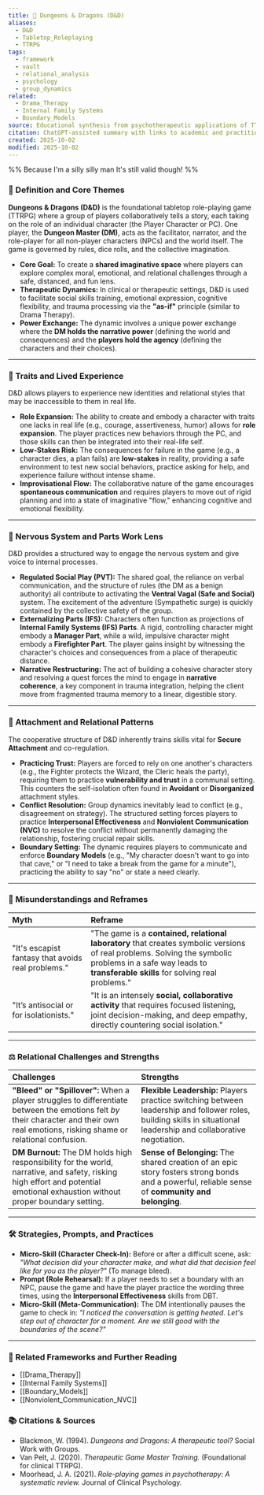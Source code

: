 ```yaml
---
title: 🐉 Dungeons & Dragons (D&D)
aliases:
  - D&D
  - Tabletop_Roleplaying
  - TTRPG
tags:
  - framework
  - vault
  - relational_analysis
  - psychology
  - group_dynamics
related:
  - Drama_Therapy
  - Internal Family Systems
  - Boundary_Models
source: Educational synthesis from psychotherapeutic applications of TTRPGs
citation: ChatGPT-assisted summary with links to academic and practitioner materials
created: 2025-10-02
modified: 2025-10-02
---
```


<!-- @format -->

%%
Because I'm a silly silly man
It's still valid though!
%%

### 🧩 Definition and Core Themes

**Dungeons & Dragons (D&D)** is the foundational tabletop role-playing game (TTRPG) where a group of players collaboratively tells a story, each taking on the role of an individual character (the Player Character or PC). One player, the **Dungeon Master (DM)**, acts as the facilitator, narrator, and the role-player for all non-player characters (NPCs) and the world itself. The game is governed by rules, dice rolls, and the collective imagination.

- **Core Goal:** To create a **shared imaginative space** where players can explore complex moral, emotional, and relational challenges through a safe, distanced, and fun lens.
- **Therapeutic Dynamics:** In clinical or therapeutic settings, D&D is used to facilitate social skills training, emotional expression, cognitive flexibility, and trauma processing via the **"as-if"** principle (similar to Drama Therapy).
- **Power Exchange:** The dynamic involves a unique power exchange where the **DM holds the narrative power** (defining the world and consequences) and the **players hold the agency** (defining the characters and their choices).

---

### 🌿 Traits and Lived Experience

D&D allows players to experience new identities and relational styles that may be inaccessible to them in real life.

- **Role Expansion:** The ability to create and embody a character with traits one lacks in real life (e.g., courage, assertiveness, humor) allows for **role expansion**. The player practices new behaviors through the PC, and those skills can then be integrated into their real-life self.
- **Low-Stakes Risk:** The consequences for failure in the game (e.g., a character dies, a plan fails) are **low-stakes** in reality, providing a safe environment to test new social behaviors, practice asking for help, and experience failure without intense shame.
- **Improvisational Flow:** The collaborative nature of the game encourages **spontaneous communication** and requires players to move out of rigid planning and into a state of imaginative "flow," enhancing cognitive and emotional flexibility.

---

### 🧠 Nervous System and Parts Work Lens

D&D provides a structured way to engage the nervous system and give voice to internal processes.

- **Regulated Social Play (PVT):** The shared goal, the reliance on verbal communication, and the structure of rules (the DM as a benign authority) all contribute to activating the **Ventral Vagal (Safe and Social)** system. The excitement of the adventure (Sympathetic surge) is quickly contained by the collective safety of the group.
- **Externalizing Parts (IFS):** Characters often function as projections of **Internal Family Systems (IFS) Parts**. A rigid, controlling character might embody a **Manager Part**, while a wild, impulsive character might embody a **Firefighter Part**. The player gains insight by witnessing the character's choices and consequences from a place of therapeutic distance.
- **Narrative Restructuring:** The act of building a cohesive character story and resolving a quest forces the mind to engage in **narrative coherence**, a key component in trauma integration, helping the client move from fragmented trauma memory to a linear, digestible story.

---

### 💞 Attachment and Relational Patterns

The cooperative structure of D&D inherently trains skills vital for **Secure Attachment** and co-regulation.

- **Practicing Trust:** Players are forced to rely on one another's characters (e.g., the Fighter protects the Wizard, the Cleric heals the party), requiring them to practice **vulnerability and trust** in a communal setting. This counters the self-isolation often found in **Avoidant** or **Disorganized** attachment styles.
- **Conflict Resolution:** Group dynamics inevitably lead to conflict (e.g., disagreement on strategy). The structured setting forces players to practice **Interpersonal Effectiveness** and **Nonviolent Communication (NVC)** to resolve the conflict without permanently damaging the relationship, fostering crucial repair skills.
- **Boundary Setting:** The dynamic requires players to communicate and enforce **Boundary Models** (e.g., "My character doesn't want to go into that cave," or "I need to take a break from the game for a minute"), practicing the ability to say "no" or state a need clearly.

---

### 🔄 Misunderstandings and Reframes

| Myth                                               | Reframe                                                                                                                                                                                                       |
| :------------------------------------------------- | :------------------------------------------------------------------------------------------------------------------------------------------------------------------------------------------------------------ |
| "It's escapist fantasy that avoids real problems." | "The game is a **contained, relational laboratory** that creates symbolic versions of real problems. Solving the symbolic problems in a safe way leads to **transferable skills** for solving real problems." |
| "It’s antisocial or for isolationists."            | "It is an intensely **social, collaborative activity** that requires focused listening, joint decision-making, and deep empathy, directly countering social isolation."                                       |

---

### ⚖️ Relational Challenges and Strengths

| Challenges                                                                                                                                                                              | Strengths                                                                                                                                                           |
| :-------------------------------------------------------------------------------------------------------------------------------------------------------------------------------------- | :------------------------------------------------------------------------------------------------------------------------------------------------------------------ |
| **"Bleed" or "Spillover":** When a player struggles to differentiate between the emotions felt _by_ their character and their own real emotions, risking shame or relational confusion. | **Flexible Leadership:** Players practice switching between leadership and follower roles, building skills in situational leadership and collaborative negotiation. |
| **DM Burnout:** The DM holds high responsibility for the world, narrative, and safety, risking high effort and potential emotional exhaustion without proper boundary setting.          | **Sense of Belonging:** The shared creation of an epic story fosters strong bonds and a powerful, reliable sense of **community and belonging**.                    |

---

### 🛠️ Strategies, Prompts, and Practices

- **Micro-Skill (Character Check-In):** Before or after a difficult scene, ask: _"What decision did your character make, and what did that decision feel like for you as the player?"_ (To manage bleed).
- **Prompt (Role Rehearsal):** If a player needs to set a boundary with an NPC, pause the game and have the player practice the wording three times, using the **Interpersonal Effectiveness** skills from DBT.
- **Micro-Skill (Meta-Communication):** The DM intentionally pauses the game to check in: _"I noticed the conversation is getting heated. Let's step out of character for a moment. Are we still good with the boundaries of the scene?"_

---

### 🔗 Related Frameworks and Further Reading

- [[Drama_Therapy]]
- [[Internal Family Systems]]
- [[Boundary_Models]]
- [[Nonviolent_Communication_NVC]]

### 📚 Citations & Sources

- Blackmon, W. (1994). _Dungeons and Dragons: A therapeutic tool?_ Social Work with Groups.
- Van Pelt, J. (2020). _Therapeutic Game Master Training._ (Foundational for clinical TTRPG).
- Moorhead, J. A. (2021). _Role-playing games in psychotherapy: A systematic review._ Journal of Clinical Psychology.
